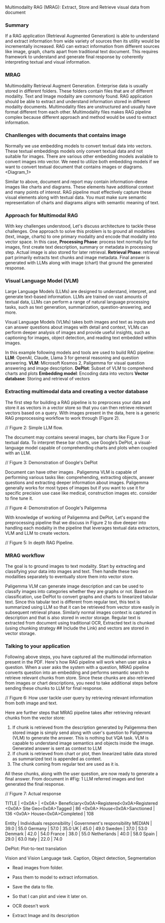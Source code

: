 
Multimodality RAG (MRAG): Extract, Store and Retrieve visual data from document


### Summary
If a RAG application (Retrieval Augmented Generation) is able to understand and extract information from wide variety of sources then its utility would be incrementally increased. RAG can extract information from different sources like image, graph, charts apart from traditional text document. This requires framework to understand and generate final response by coherently interpreting textual and visual information. 

### MRAG
Multimodality Retrieval Augment Generation. Enterprise data is usually stored in different folders. These folders contain files that are of different modality. Text and Image modality are commonly found. RAG application should be able to extract and understand information stored in different modality documents. Multimodality files are unstructured and usually have format different from each other. Multimodality files makes RAG pipeline complex because different approach and method would be used to extract information.

### Chanllenges with documents that contains image
Normally we use embedding models to convert textual data into vectors. These textual embeddings models only convert textual data and not suitable for images. There are various other embedding models available to convert images into vector. We need to utilize both embedding models if we want to convert textual document that contains images or diagrams.
 <Diagram_1>

Similar to above, document and report may contain information-dense images like charts and diagrams. These elements have additional context and many points of interest. RAG pipeline must effectively capture these visual elements along with textual data. You must make sure semantic representation of charts and diagrams aligns with semantic meaning of text.

### Approach for Multimodal RAG
With key challenges understood, Let's discuss architecture to tackle these challenges. One approach to solve this problem is to ground all modalities (text, image, charts) to one primary modality and encode that modality into vector space. In this case, **Processing Phase**: process text normally but for images, first create text description, summary or metadata in processing step. Actual image is also stored for later retrieval. **Retrieval Phase**: retrieval part primarily extracts text chunks and image metadata. Final answer is generated with LLMs along with image (chart) that ground the generated response.

### Visual Language Model (VLM)
Large Language Models (LLMs) are designed to understand, interpret, and generate text-based information. LLMs are trained on vast amounts of textual data, LLMs can perform a range of natural language processing tasks, such as text generation, summarization, question-answering, and more.

Visual Language Models (VLMs) takes both images and text as inputs and can answer questions about images with detail and context, VLMs can perform deeper analysis of images and provide useful insights, such as captioning for images, object detection, and reading text embedded within images.

In this example following models and tools are used to build RAG pipeline:
**LLM**: OpenAI, Claude, Llama 3 for general reasoning and question answering.
**VLM**: Microsoft Kosmos 2, Paligemma for visual question answering and image description.
**DePlot**: Subset of VLM to comprehend charts and plots
**Embedding model**: Encoding data into vectors
**Vector database**: Storing and retrieval of vectors


### Extracting multimodal data and creating a vector database
The first step for building a RAG pipeline is to preprocess your data and store it as vectors in a vector store so that you can then retrieve relevant vectors based on a query. With images present in the data, here is a generic RAG preprocessing workflow to work through (Figure 2).

// Figure 2: Simple LLM flow.

The document may contains several images, bar charts like Figure 3 or textual data. To interpret these bar charts, use Google’s DePlot, a visual-language model capable of comprehending charts and plots when coupled with an LLM.

// Figure 3: Demonstration of Google's DePlot

Document can have other images . Paligemma VLM is capable of performing various tasks like: comprehending, extracting objects, answer questions and extracting deeper information about images. Paligemma generally works for most types of images but if you want to use it for specific precision use case like medical, construction images etc. consider to fine tune it.

// Figure 4: Demonstration of Google's Paligemma

With knowledge of working of Paligemma and DePlot, Let's expand the preprocessing pipeline that we discuss in Figure 2 to dive deeper into handling each modality in the pipeline that leverages textual data extractors, VLM and LLM to create vectors.

// Figure 5: In depth RAG Pipeline.

### MRAG workflow
The goal is to ground images to text modality. Start by extracting and classifying your data into images and text. Then handle these two modalities separately to eventually store them into vector store.

Paligemma VLM can generate image description and can be used to classify images into categories whether they are graphs or not. Based on classification, use DePlot to convert graphs and charts to linearized tabular text. Since this tabular text is different from regular text, this text is summarized using LLM so that it can be retrieved from vector store easily in subsequent retrieval phase. Similarly normal images context is captured in description and that is also stored in vector storage.
Regular text is extracted from document using traditional OCR, Extracted text is chunked (using chunking strategy ## Include the Link) and vectors are stored in vector storage.

### Talking to your application
Following above steps, you have captured all the multimodal information present in the PDF. Here's how RAG pipeline will work when user asks a question.
When a user asks the system with a question, MRAG pipeline converts question into an embedding and performs semantic search to retrieve relevant chunks from store. Since these chunks are also retrieved from images or chart descriptions, you need to take additional steps before sending these chunks to LLM for final response.

// Figure 6: How user tackle user query by retrieving relevant information from both image and text.

Here are further steps that MRAG pipeline takes after retrieving relevant chunks from the vector store:
1. If chunk is retrieved from the description generated by Paligemma then stored image is simply send along with user's question to Paligemma (VLM) to generate the answer. This is nothing but VQA task. VLM is capable to understand image semantics and objects inside the image. Generated answer is sent as context to LLM
2. If chunk is retrieved from chart or plot, then linearized table data stored as summarized text is appended as context.
3. The chunk coming from regular text are used as it is.

All these chunks, along with the user question, are now ready to generate a final answer. From document in #Fig: 1 LLM referred images and text generated the final response.


// Figure 7: Actual response




TITLE |  <0x0A>  |  <0x0A> Beneficiary<0x0A>Registered<0x0A>Registered <0x0A> Site Geo<0x0A>Tagged | 86 <0x0A> House<0x0A>Sanctioned | 136 <0x0A> House<0x0A>Completed | 108




Entity      | Individuals responsibility  | Government's responsibility 
MEDIAN      | 39.0                        | 55.0
Germany     | 57.0                        | 35.0
UK          | 45.0                        | 49.0
Sweden      | 37.0                        | 53.0
Denmark     | 42.0                        | 54.0
France      | 38.0                        | 55.0
Netherlands | 40.0                        | 58.0
Spain       | 29.0                        | 63.0
Italy       | 22.0                        | 74.0





DePlot: Plot-to-text translation

Vision and Vision Language task.
Caption, Object detection, Segmentation

- Read images from folder.
- Pass them to model to extract information.
- Save the data to file.
- So that I can plot and view it later on.
- OCR doesn't work

- Extract Image and its description
